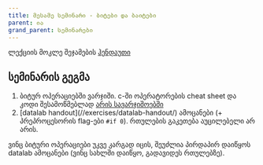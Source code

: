 ```yaml
---
title: მესამე სემინარი - ბიტები და ბაიტები
parent: ია
grand_parent: სემინარები
---
```


ლექციის მოკლე შეჯამების [ჰენდაუთი](//content/handouts/bits_and_bytes.pdf)

## სემინარის გეგმა
1. ბიტურ ოპერაციებში ვარჯიში. c-ში ოპერატორების cheat sheet და კოდი შესამოწმებლად [არის სავარჯიშოებში](//exercises/bitwise_operators)
2. [datalab handout](//exercises/datalab-handout/<index class="md"></index>) ამოცანები (+ პრეპროცესორის flag-ები `#if 0`). რთულების გაკეთება აუცილებელი არ არის.

ვინც ბიტური ოპერაციები უკვე კარგად იცის, შეუძლია პირდაპირ დაიწყოს datalab ამოცანები (ვინც სახლში დაიწყო, გადავიდეს რთულებზე).


